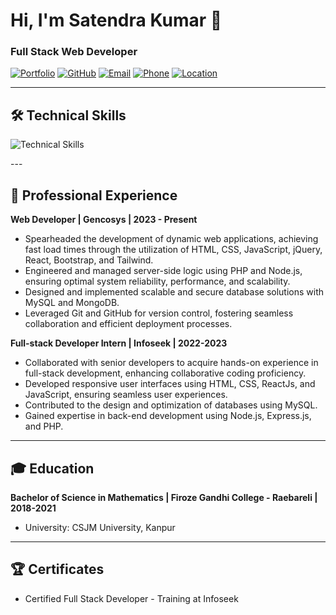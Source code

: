 # Hi, I'm Satendra Kumar 👋

### Full Stack Web Developer

[![Portfolio](https://img.shields.io/badge/Portfolio-satendra.inceptionspark.com-blue)](https://satendra.inceptionspark.com)
[![GitHub](https://img.shields.io/badge/GitHub-Satendra2312-black?style=flat-square&logo=GitHub)](https://github.com/Satendra2312)
[![Email](https://img.shields.io/badge/Email-sk.gautam9673@gmail.com-red?style=flat-square&logo=Gmail)](mailto:sk.gautam9673@gmail.com)
[![Phone](https://img.shields.io/badge/Phone-+91_8808662487-green?style=flat-square&logo=whatsapp)](https://wa.me/918808662487)
[![Location](https://img.shields.io/badge/Location-Lucknow,_India-yellow?style=flat-square&logo=GPS)](https://www.google.com/maps/place/Lucknow,+Uttar+Pradesh,+India)

---

## 🛠️ Technical Skills

<p align="left">
  <img src="https://skillicons.dev/icons?i=js,react,nodejs,express,php,html,css,bootstrap,tailwind,mysql,mongodb,git,github,vscode,postman,xampp"  alt="Technical Skills"/>
</p>
---

## 💼 Professional Experience

**Web Developer | Gencosys | 2023 - Present**

* Spearheaded the development of dynamic web applications, achieving fast load times through the utilization of HTML, CSS, JavaScript, jQuery, React, Bootstrap, and Tailwind.
* Engineered and managed server-side logic using PHP and Node.js, ensuring optimal system reliability, performance, and scalability.
* Designed and implemented scalable and secure database solutions with MySQL and MongoDB.
* Leveraged Git and GitHub for version control, fostering seamless collaboration and efficient deployment processes.

**Full-stack Developer Intern | Infoseek | 2022-2023**

* Collaborated with senior developers to acquire hands-on experience in full-stack development, enhancing collaborative coding proficiency.
* Developed responsive user interfaces using HTML, CSS, ReactJs, and JavaScript, ensuring seamless user experiences.
* Contributed to the design and optimization of databases using MySQL.
* Gained expertise in back-end development using Node.js, Express.js, and PHP.

---

## 🎓 Education

**Bachelor of Science in Mathematics | Firoze Gandhi College - Raebareli | 2018-2021**
* University: CSJM University, Kanpur

---

## 🏆 Certificates

* Certified Full Stack Developer - Training at Infoseek
   

